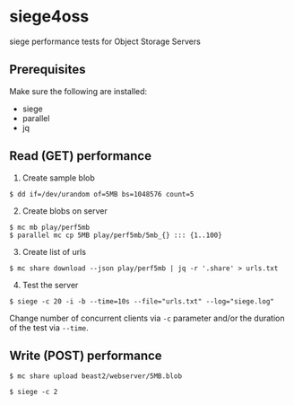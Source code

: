 # siege4oss
siege performance tests for Object Storage Servers

## Prerequisites

Make sure the following are installed:
- siege
- parallel
- jq

## Read (GET) performance

1. Create sample blob 
```
$ dd if=/dev/urandom of=5MB bs=1048576 count=5
```

2. Create blobs on server

```
$ mc mb play/perf5mb
$ parallel mc cp 5MB play/perf5mb/5mb_{} ::: {1..100}
```

3. Create list of urls

```
$ mc share download --json play/perf5mb | jq -r '.share' > urls.txt
```

4. Test the server

```
$ siege -c 20 -i -b --time=10s --file="urls.txt" --log="siege.log"
```

Change number of concurrent clients via `-c` parameter and/or the duration of the test via `--time`.


## Write (POST) performance

```
$ mc share upload beast2/webserver/5MB.blob
```

```
$ siege -c 2 
```
